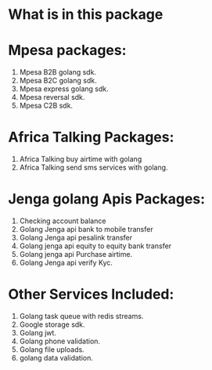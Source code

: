 
# What is in this package

# Mpesa packages:
1. Mpesa B2B golang sdk.
2. Mpesa B2C golang sdk.
3. Mpesa express golang sdk.
4. Mpesa reversal sdk.
5. Mpesa C2B sdk.

# Africa Talking Packages:
1. Africa Talking buy airtime with golang
2. Africa Talking send sms services with golang.

# Jenga golang Apis Packages:
1. Checking account balance
2. Golang Jenga api bank to mobile transfer
3. Golang Jenga api pesalink transfer
4. Golang jenga api equity to equity bank transfer
5. Golang jenga api Purchase airtime.
6. Golang Jenga api verify Kyc.


# Other Services Included:
1. Golang task queue with redis streams.
2. Google storage sdk.
3. Golang jwt.
4. Golang phone validation.
5. Golang file uploads.
6. golang data validation.